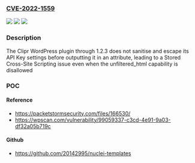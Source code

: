 ### [CVE-2022-1559](https://cve.mitre.org/cgi-bin/cvename.cgi?name=CVE-2022-1559)
![](https://img.shields.io/static/v1?label=Product&message=Clipr&color=blue)
![](https://img.shields.io/static/v1?label=Version&message=1.2.3%3C%3D%201.2.3%20&color=brighgreen)
![](https://img.shields.io/static/v1?label=Vulnerability&message=CWE-79%20Cross-site%20Scripting%20(XSS)&color=brighgreen)

### Description

The Clipr WordPress plugin through 1.2.3 does not sanitise and escape its API Key settings before outputting it in an attribute, leading to a Stored Cross-Site Scripting issue even when the unfiltered_html capability is disallowed

### POC

#### Reference
- https://packetstormsecurity.com/files/166530/
- https://wpscan.com/vulnerability/99059337-c3cd-4e91-9a03-df32a05b719c

#### Github
- https://github.com/20142995/nuclei-templates

